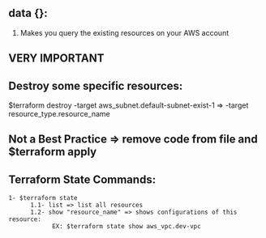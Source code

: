 ## data {}:
  1. Makes you query the existing resources on your AWS account


## VERY IMPORTANT
## Destroy some specific resources:
   $terraform destroy -target aws_subnet.default-subnet-exist-1            => -target resource_type.resource_name

   ## Not a Best Practice => remove code from file and $terraform apply


## Terraform State Commands:
    1- $terraform state
          1.1- list => list all resources
          1.2- show "resource_name" => shows configurations of this resource:
                EX: $terraform state show aws_vpc.dev-vpc
          